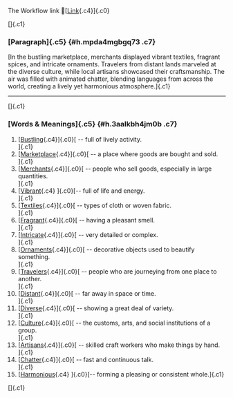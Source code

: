 The Workflow link
👏[[Link](https://www.google.com/url?q=http://www.google.com&sa=D&source=editors&ust=1759565934898579&usg=AOvVaw3M2tSVwZw7YSAsXdCD1fe9){.c4}]{.c0}

[]{.c1}

### [Paragraph]{.c5} {#h.mpda4mgbgq73 .c7}

[In the bustling marketplace, merchants displayed vibrant textiles,
fragrant spices, and intricate ornaments. Travelers from distant lands
marveled at the diverse culture, while local artisans showcased their
craftsmanship. The air was filled with animated chatter, blending
languages from across the world, creating a lively yet harmonious
atmosphere.]{.c1}

------------------------------------------------------------------------

[]{.c1}

### [Words & Meanings]{.c5} {#h.3aalkbh4jm0b .c7}

1.  [[Bustling](https://www.google.com/url?q=http://www.google.com&sa=D&source=editors&ust=1759565934899726&usg=AOvVaw0VbeuRm2u0XSxeo-u-VQWs){.c4}]{.c0}[ --
    full of lively activity.\
    ]{.c1}
2.  [[Marketplace](https://www.google.com/url?q=http://www.google.com&sa=D&source=editors&ust=1759565934899924&usg=AOvVaw1sG9oAHdUrmEvt24mfmlNv){.c4}]{.c0}[ --
    a place where goods are bought and sold.\
    ]{.c1}
3.  [[Merchants](https://www.google.com/url?q=http://www.google.com&sa=D&source=editors&ust=1759565934900112&usg=AOvVaw26_ENkPgJXJ_wkBPnMd5nr){.c4}]{.c0}[ --
    people who sell goods, especially in large quantities.\
    ]{.c1}
4.  [[Vibrant](https://www.google.com/url?q=http://www.google.com&sa=D&source=editors&ust=1759565934900373&usg=AOvVaw3gfmg3H_r4muDWthGl35r6){.c4}
    ]{.c0}[-- full of life and energy.\
    ]{.c1}
5.  [[Textiles](https://www.google.com/url?q=http://www.google.com&sa=D&source=editors&ust=1759565934900544&usg=AOvVaw2oUiv4lulxyxqilgRgkedO){.c4}]{.c0}[ --
    types of cloth or woven fabric.\
    ]{.c1}
6.  [[Fragrant](https://www.google.com/url?q=http://www.google.com&sa=D&source=editors&ust=1759565934900714&usg=AOvVaw2kBIsAHj_kXmmBH5tb1PLm){.c4}]{.c0}[ --
    having a pleasant smell.\
    ]{.c1}
7.  [[Intricate](https://www.google.com/url?q=http://www.google.com&sa=D&source=editors&ust=1759565934900883&usg=AOvVaw1aHYV9sCgz1t9g4FBqMLIs){.c4}]{.c0}[ --
    very detailed or complex.\
    ]{.c1}
8.  [[Ornaments](https://www.google.com/url?q=http://www.google.com&sa=D&source=editors&ust=1759565934901044&usg=AOvVaw2R48ABVeANRyt4AUfKTE0L){.c4}]{.c0}[ --
    decorative objects used to beautify something.\
    ]{.c1}
9.  [[Travelers](https://www.google.com/url?q=http://www.google.com&sa=D&source=editors&ust=1759565934901261&usg=AOvVaw3Qa24DX3zKrqbtalQKnEHF){.c4}]{.c0}[ --
    people who are journeying from one place to another.\
    ]{.c1}
10. [[Distant](https://www.google.com/url?q=http://www.google.com&sa=D&source=editors&ust=1759565934901471&usg=AOvVaw1-r8fxUa0pIPC5f46yNr1w){.c4}]{.c0}[ --
    far away in space or time.\
    ]{.c1}
11. [[Diverse](https://www.google.com/url?q=http://www.google.com&sa=D&source=editors&ust=1759565934901632&usg=AOvVaw0drWhLlf2MP8OYPICcQWH0){.c4}]{.c0}[ --
    showing a great deal of variety.\
    ]{.c1}
12. [[Culture](https://www.google.com/url?q=http://www.google.com&sa=D&source=editors&ust=1759565934901828&usg=AOvVaw3NG6QE32FyiXjhX8G-guW3){.c4}]{.c0}[ --
    the customs, arts, and social institutions of a group.\
    ]{.c1}
13. [[Artisans](https://www.google.com/url?q=http://www.google.com&sa=D&source=editors&ust=1759565934902091&usg=AOvVaw1n2Gm9YpoZ-gT1W5FmYLt3){.c4}]{.c0}[ --
    skilled craft workers who make things by hand.\
    ]{.c1}
14. [[Chatter](https://www.google.com/url?q=http://www.google.com&sa=D&source=editors&ust=1759565934902287&usg=AOvVaw3Rkcd9Rkgv87GeLuE8DE-T){.c4}]{.c0}[ --
    fast and continuous talk.\
    ]{.c1}
15. [[Harmonious](https://www.google.com/url?q=http://www.google.com&sa=D&source=editors&ust=1759565934902479&usg=AOvVaw1FW0y7xha7gwPkz6Mcw1o7){.c4}
    ]{.c0}[-- forming a pleasing or consistent whole.]{.c1}

[]{.c1}
